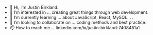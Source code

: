- 👋 Hi, I’m Justin Birkland.
- 👀 I’m interested in ... creating great things through web development.
- 🌱 I’m currently learning ... about JavaScript, React, MySQL. . . 
- 💞️ I’m looking to collaborate on ... coding methods and best practice.
- 📫 How to reach me ... linkedin.com/in/justin-birkland-7408451a1

<!---
jbirkland/jbirkland is a ✨ special ✨ repository because its `README.md` (this file) appears on your GitHub profile.
You can click the Preview link to take a look at your changes.
--->
